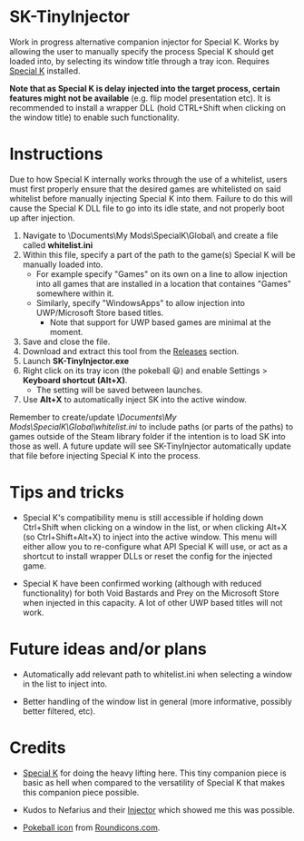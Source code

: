# SK-TinyInjector

Work in progress alternative companion injector for Special K. Works by allowing the user to manually specify the process Special K should get loaded into, by selecting its window title through a tray icon. Requires [Special K](https://steamcommunity.com/groups/SpecialK_Mods/discussions/0/) installed.

**Note that as Special K is delay injected into the target process, certain features might not be available** (e.g. flip model presentation etc). It is recommended to install a wrapper DLL (hold CTRL+Shift when clicking on the window title) to enable such functionality.


# Instructions

Due to how Special K internally works through the use of a whitelist, users must first properly ensure that the desired games are whitelisted on said whitelist before manually injecting Special K into them. Failure to do this will cause the Special K DLL file to go into its idle state, and not properly boot up after injection.

1. Navigate to \Documents\My Mods\SpecialK\Global\ and create a file called **whitelist.ini**
2. Within this file, specify a part of the path to the game(s) Special K will be manually loaded into.
   * For example specify "Games" on its own on a line to allow injection into all games that are installed in a location that containes "Games" somewhere within it.
   * Similarly, specify "WindowsApps" to allow injection into UWP/Microsoft Store based titles.
     * Note that support for UWP based games are minimal at the moment.
3. Save and close the file.
4. Download and extract this tool from the [Releases](https://github.com/Idearum/SK-AltInjector/releases) section.
5. Launch **SK-TinyInjector.exe**
6. Right click on its tray icon (the pokeball 😃) and enable Settings > **Keyboard shortcut (Alt+X)**.
   * The setting will be saved between launches.
3. Use **Alt+X** to automatically inject SK into the active window.

Remember to create/update *\Documents\My Mods\SpecialK\Global\whitelist.ini* to include paths (or parts of the paths) to games outside of the Steam library folder if the intention is to load SK into those as well. A future update will see SK-TinyInjector automatically update that file before injecting Special K into the process.


# Tips and tricks

* Special K's compatibility menu is still accessible if holding down Ctrl+Shift when clicking on a window in the list, or when clicking Alt+X (so Ctrl+Shift+Alt+X) to inject into the active window. This menu will either allow you to re-configure what API Special K will use, or act as a shortcut to install wrapper DLLs or reset the config for the injected game.

* Special K have been confirmed working (although with reduced functionality) for both Void Bastards and Prey on the Microsoft Store when injected in this capacity. A lot of other UWP based titles will not work.


# Future ideas and/or plans

* Automatically add relevant path to whitelist.ini when selecting a window in the list to inject into.

* Better handling of the window list in general (more informative, possibly better filtered, etc).


# Credits

* [Special K](https://gitlab.com/Kaldaien/SpecialK/) for doing the heavy lifting here. This tiny companion piece is basic as hell when compared to the versatility of Special K that makes this companion piece possible. 

* Kudos to Nefarius and their [Injector](https://github.com/nefarius/Injector) which showed me this was possible.

* [Pokeball icon](https://www.iconfinder.com/icons/1337537/game_go_play_pokeball_pokemon_icon) from [Roundicons.com](https://roundicons.com/).
